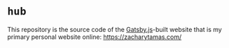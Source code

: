 # `hub`

This repository is the source code of the [Gatsby.js](https://www.gatsbyjs.com/)-built website
that is my primary personal website online: https://zacharytamas.com/
